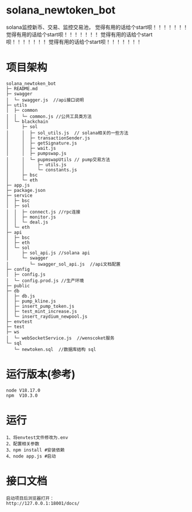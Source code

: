 # solana_newtoken_bot
 solana监控新币、交易、监控交易池，
 觉得有用的话给个start呗！！！！！！！
 觉得有用的话给个start呗！！！！！！！
 觉得有用的话给个start呗！！！！！！！
 觉得有用的话给个start呗！！！！！！！
# 项目架构
```
solana_newtoken_bot
├─ README.md
├─ swagger
│  └─ swagger.js  //api接口说明
├─ utils
│  ├─ common
│  │  └─ common.js //公共工具类方法
│  └─ blackchain
│     ├─ sol
│     │  ├─ sol_utils.js  // solana相关的一些方法
│     │  ├─ transactionSender.js
│     │  ├─ getSignature.js
│     │  ├─ wait.js
│     │  ├─ pumpswap.js
│     │  └─ pupmswapUtils // pump交易方法
│     │     ├─ utils.js
│     │     └─ constants.js
│     ├─ bsc
│     └─ eth
├─ app.js
├─ package.json
├─ service
│  ├─ bsc
│  ├─ sol
│  │  ├─ connect.js //rpc连接
│  │  ├─ monitor.js
│  │  └─ deal.js
│  └─ eth
├─ api
│  ├─ bsc
│  ├─ eth
│  └─ sol
│     ├─ sol_api.js //solana api
│     └─ swagger
│        └─ swagger_sol_api.js  //api文档配置
├─ config
│  ├─ config.js
│  └─ config.prod.js //生产环境
├─ public
├─ db
│  ├─ db.js
│  ├─ pump_kline.js
│  ├─ insert_pump_token.js
│  ├─ test_mint_increase.js
│  └─ insert_raydium_newpool.js
├─ envtest
├─ test
├─ ws
│  └─ webSocketService.js  //wenscoket服务
└─ sql
   └─ newtoken.sql  //数据库结构 sql

```

# 运行版本(参考)
```
node V18.17.0
npm  V10.3.0
```
# 运行
```
1、将envtest文件修改为.env
2、配置相关参数
3、npm install #安装依赖
4、node app.js #启动
```

# 接口文档
```
启动项目后浏览器打开：
http://127.0.0.1:18001/docs/
```
